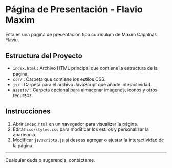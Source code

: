 # Página de Presentación - Flavio Maxim

Esta es una página de presentación tipo currículum de Maxim Capalnas Flaviu. 

## Estructura del Proyecto

- `index.html` : Archivo HTML principal que contiene la estructura de la página.
- `css/` : Carpeta que contiene los estilos CSS.
- `js/` : Carpeta para el archivo JavaScript que añade interactividad.
- `assets/` : Carpeta opcional para almacenar imágenes, íconos y otros recursos.

## Instrucciones

1. Abrir `index.html` en un navegador para visualizar la página.
2. Editar `css/styles.css` para modificar los estilos y personalizar la apariencia.
3. Modificar `js/scripts.js` si deseas agregar o ajustar la interactividad de la página.

---

Cualquier duda o sugerencia, contáctame.

